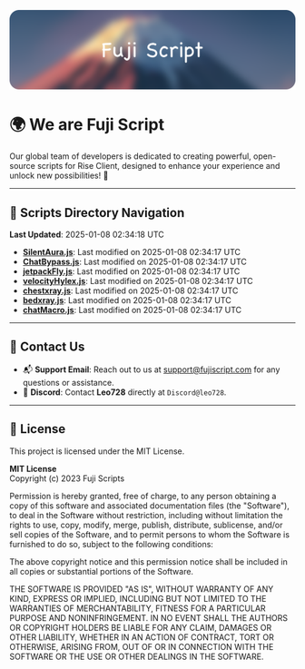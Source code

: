 ![Banner](.github/b.webp)

# 🌍 **We are Fuji Script**

Our global team of developers is dedicated to creating powerful, open-source scripts for Rise Client, designed to enhance your experience and unlock new possibilities! 🌟

---
<!-- SCRIPTS_NAVIGATION_START -->
## 📂 **Scripts Directory Navigation**

**Last Updated**: 2025-01-08 02:34:18 UTC

- **[SilentAura.js](scripts/SilentAura.js)**: Last modified on 2025-01-08 02:34:17 UTC
- **[ChatBypass.js](scripts/ChatBypass.js)**: Last modified on 2025-01-08 02:34:17 UTC
- **[jetpackFly.js](scripts/jetpackFly.js)**: Last modified on 2025-01-08 02:34:17 UTC
- **[velocityHylex.js](scripts/velocityHylex.js)**: Last modified on 2025-01-08 02:34:17 UTC
- **[chestxray.js](scripts/chestxray.js)**: Last modified on 2025-01-08 02:34:17 UTC
- **[bedxray.js](scripts/bedxray.js)**: Last modified on 2025-01-08 02:34:17 UTC
- **[chatMacro.js](scripts/chatMacro.js)**: Last modified on 2025-01-08 02:34:17 UTC

<!-- SCRIPTS_NAVIGATION_END -->

---

## 💬 **Contact Us**  
- 📬 **Support Email**: Reach out to us at [support@fujiscript.com](mailto:support@fujiscript.com) for any questions or assistance.  
- 💬 **Discord**: Contact **Leo728** directly at `Discord@leo728`.

---

## 📜 **License**

This project is licensed under the MIT License.  

**MIT License**  
Copyright (c) 2023 Fuji Scripts  

Permission is hereby granted, free of charge, to any person obtaining a copy of this software and associated documentation files (the "Software"), to deal in the Software without restriction, including without limitation the rights to use, copy, modify, merge, publish, distribute, sublicense, and/or sell copies of the Software, and to permit persons to whom the Software is furnished to do so, subject to the following conditions:  

The above copyright notice and this permission notice shall be included in all copies or substantial portions of the Software.  

THE SOFTWARE IS PROVIDED "AS IS", WITHOUT WARRANTY OF ANY KIND, EXPRESS OR IMPLIED, INCLUDING BUT NOT LIMITED TO THE WARRANTIES OF MERCHANTABILITY, FITNESS FOR A PARTICULAR PURPOSE AND NONINFRINGEMENT. IN NO EVENT SHALL THE AUTHORS OR COPYRIGHT HOLDERS BE LIABLE FOR ANY CLAIM, DAMAGES OR OTHER LIABILITY, WHETHER IN AN ACTION OF CONTRACT, TORT OR OTHERWISE, ARISING FROM, OUT OF OR IN CONNECTION WITH THE SOFTWARE OR THE USE OR OTHER DEALINGS IN THE SOFTWARE.  
